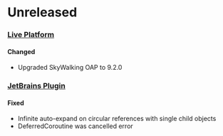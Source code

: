 # Unreleased

### [Live Platform](https://github.com/sourceplusplus/live-platform)

#### Changed
- Upgraded SkyWalking OAP to 9.2.0

### [JetBrains Plugin](https://github.com/sourceplusplus/interface-jetbrains)

#### Fixed
- Infinite auto-expand on circular references with single child objects
- DeferredCoroutine was cancelled error
